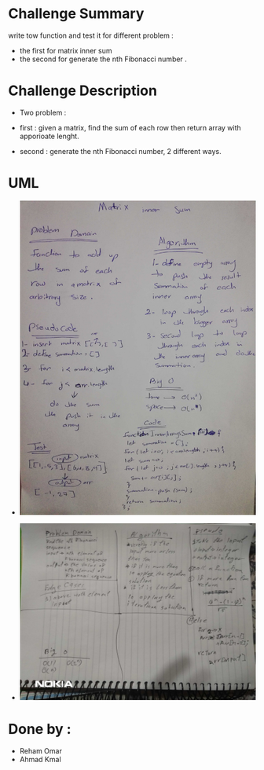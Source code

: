 # Challenge Summary
 write tow  function and test it for different problem :
 - the first for matrix inner sum 
 - the second for generate the nth Fibonacci number .

# Challenge Description

* Two problem :

- first  : given a matrix, find the sum of each row then return array with apporioate lenght.

- second : generate the nth Fibonacci number, 2 different ways.

# UML


- ![whiteboard Matrix inner Sum ](../../assest/sum.jpg)
 
- ![whiteboard Fibonacci number ](../../assest/fibonacci.jpg)

# Done by :

- Reham Omar
- Ahmad Kmal